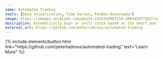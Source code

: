 ```yaml
---
name: Automated Trading
tools: [Data Visualization, Time Series, Pandas-Datareader]
image: https://images.unsplash.com/photo-1535320903710-d993d3d77d29?ixlib=rb-4.0.3&ixid=M3wxMjA3fDB8MHxwaG90by1wYWdlfHx8fGVufDB8fHx8fA%3D%3D&auto=format&fit=crop&w=1740&q=80
description: Automatically buys or sells stock based on the short and long running averages.
external_url: https://github.com/petertadrous/automated-trading
---
```



<p class="text-center">
{% include elements/button.html link="https://github.com/petertadrous/automated-trading" text="Learn More" %}
</p>
